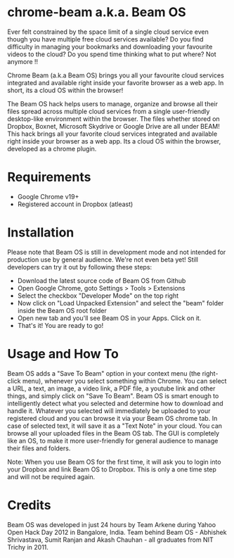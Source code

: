 chrome-beam a.k.a. Beam OS
==========================
Ever felt constrained by the space limit of a single cloud service even though you have multiple free cloud services available?
Do you find difficulty in managing your bookmarks and downloading your favourite videos to the cloud? Do you spend time thinking what to put where?
Not anymore !!

Chrome Beam (a.k.a Beam OS) brings you all your favourite cloud services integrated and available right inside your favorite browser as a web app. In short, its a cloud OS within the browser! 

The Beam OS hack helps users to manage, organize and browse all their files spread across multiple cloud services from a single user-friendly desktop-like environment within the browser. The files whether stored on Dropbox, Boxnet, Microsoft Skydrive or Google Drive are all under BEAM! This hack brings all your favorite cloud services integrated and available right inside your browser as a web app. Its a cloud OS within the browser, developed as a chrome plugin.

Requirements
============
* Google Chrome v19+
* Registered account in Dropbox (atleast)

Installation
============
Please note that Beam OS is still in development mode and not intended for production use by general audience. We're not even beta yet!
Still developers can try it out by following these steps:

* Download the latest source code of Beam OS from Github
* Open Google Chrome, goto Settings > Tools > Extensions
* Select the checkbox "Developer Mode" on the top right
* Now click on "Load Unpacked Extension" and select the "beam" folder inside the Beam OS root folder
* Open new tab and you'll see Beam OS in your Apps. Click on it.
* That's it! You are ready to go!

Usage and How To
================
Beam OS adds a "Save To Beam" option in your context menu (the right-click menu), whenever you select something within Chrome. You can select a URL, a text, an image, a video link, a PDF file, a youtube link and other things, and simply click on "Save To Beam". Beam OS is smart enough to intelligently detect what you selected and determine how to download and handle it. Whatever you selected will immediately be uploaded to your registered cloud and you can browse it via your Beam OS chrome tab. In case of selected text, it will save it as a "Text Note" in your cloud. You can browse all your uploaded files in the Beam OS tab. The GUI is completely like an OS, to make it more user-friendly for general audience to manage their files and folders.

Note: When you use Beam OS for the first time, it will ask you to login into your Dropbox and link Beam OS to Dropbox. This is only a one time step and will not be required again.

Credits
=======
Beam OS was developed in just 24 hours by Team Arkene during Yahoo Open Hack Day 2012 in Bangalore, India. Team behind Beam OS - Abhishek Shrivastava, Sumit Ranjan and Akash Chauhan - all graduates from NIT Trichy in 2011.
